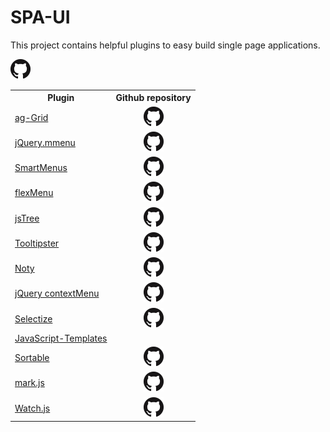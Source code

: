 # SPA-UI
This project contains helpful plugins to easy build single page applications.

<table>
    <tr>
        <th>Plugin</th>
        <th>Github repository</th>
    </tr>
    <tr>
       <td>
         <a href="https://www.ag-grid.com/">ag-Grid</a>  
       </td> 
       <td align="center">
         <a href="https://github.com/FrDH/jQuery.mmenu"><img src="media/GitHub-Mark-32px.png"/></a>
       </td>
    </tr>
    <tr>
       <td>
         <a href="http://mmenu.frebsite.nl/">jQuery.mmenu</a>
       </td>
       <td align="center">
         <a href="https://github.com/FrDH/jQuery.mmenu"><img src="media/GitHub-Mark-32px.png"/></a>
       </td>
    </tr>
    <tr>
       <td>
         <a href="https://www.smartmenus.org/">SmartMenus</a>
       </td>
       <td align="center">
         <a href="https://github.com/vadikom/smartmenus"><img src="media/GitHub-Mark-32px.png"/></a>
       </td>
    </tr>
    <tr>
       <td>
         <a href="http://352media.github.io/flexMenu/">flexMenu</a>
       </td>
       <td align="center">
         <a href="https://github.com/352Media/flexMenu"><img src="media/GitHub-Mark-32px.png"/></a>
       </td>
    </tr>
    <tr>
       <td>
         <a href="https://www.jstree.com/">jsTree</a>
       </td>
       <td align="center">
         <a href="https://github.com/vakata/jstree"><img src="media/GitHub-Mark-32px.png"/></a>
       </td>
    </tr>
    <tr>
       <td>
         <a href="http://iamceege.github.io/tooltipster/">Tooltipster</a>
       </td>
       <td align="center">
         <a href="https://github.com/iamceege/tooltipster/"><img src="media/GitHub-Mark-32px.png"/></a>
       </td>
    </tr>
    <tr>
       <td>
         <a href="https://ned.im/noty/#/">Noty</a>
       </td>
       <td align="center">
         <a href="https://github.com/needim/noty"><img src="media/GitHub-Mark-32px.png"/></a>
       </td>
    </tr>
    <tr>
       <td>
         <a href="https://swisnl.github.io/jQuery-contextMenu/">jQuery contextMenu</a>
       </td>
       <td align="center">
         <a href="https://github.com/swisnl/jQuery-contextMenu"><img src="media/GitHub-Mark-32px.png"/></a>
       </td>
    </tr>
    <tr>
       <td>
         <a href="https://selectize.github.io/selectize.js/">Selectize</a>
       </td>
       <td align="center">
         <a href="https://github.com/selectize/selectize.js"><img src="media/GitHub-Mark-32px.png"/></a>
       </td>
    </tr>
    <tr>
       <td>
         <a href="https://blueimp.github.io/JavaScript-Templates/">JavaScript-Templates</a>
       </td>
         <a href="https://github.com/blueimp/JavaScript-Templates"><img src="media/GitHub-Mark-32px.png"/></a>
       <td align="center">
       </td>
    </tr>
    <tr>
       <td>
         <a href="http://rubaxa.github.io/Sortable/">Sortable</a>
       </td>
       <td align="center">
         <a href="https://github.com/RubaXa/Sortable"><img src="media/GitHub-Mark-32px.png"/></a>
       </td>
    </tr>
    <tr>
       <td>
         <a href="https://markjs.io/">mark.js</a>
       </td>
       <td align="center">
         <a href="https://github.com/julmot/mark.js/"><img src="media/GitHub-Mark-32px.png"/></a>
       </td>
    </tr>
    <tr>
       <td>
         <a href="https://github.com/melanke/Watch.JS/">Watch.js</a>
       </td>
       <td align="center">
         <a href="https://github.com/melanke/Watch.JS/"><img src="media/GitHub-Mark-32px.png"/></a>
       </td>
    </tr>
</table>

